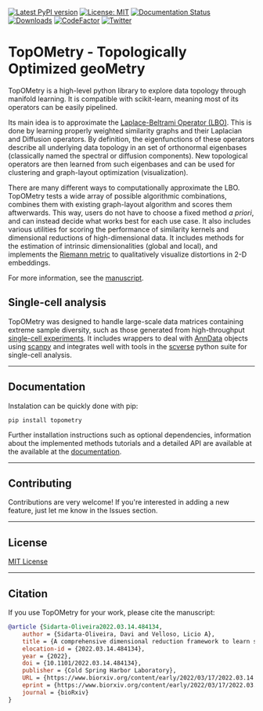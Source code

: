 
[![Latest PyPI version](https://img.shields.io/pypi/v/topometry.svg)](https://pypi.org/project/topometry/)
[![License: MIT](https://img.shields.io/badge/License-MIT-yellow.svg)](https://opensource.org/licenses/MIT)
[![Documentation Status](https://readthedocs.org/projects/topometry/badge/?version=latest)](https://topometry.readthedocs.io/en/latest/?badge=latest)
[![Downloads](https://static.pepy.tech/personalized-badge/topometry?period=total&units=international_system&left_color=grey&right_color=brightgreen&left_text=Downloads)](https://pepy.tech/project/topometry)
[![CodeFactor](https://www.codefactor.io/repository/github/davisidarta/topometry/badge)](https://www.codefactor.io/repository/github/davisidarta/topometry)
[![Twitter](https://img.shields.io/twitter/url/https/twitter.com/DaviSidarta.svg?style=social&label=Follow%20%40davisidarta)](https://twitter.com/davisidarta)

# TopOMetry - Topologically Optimized geoMetry


TopOMetry is a high-level python library to explore data topology through manifold learning. It is compatible with scikit-learn, meaning most of its operators can be easily pipelined.

Its main idea is to approximate the [Laplace-Beltrami Operator (LBO)](https://en.wikipedia.org/wiki/Laplace%E2%80%93Beltrami_operator). This is done by learning properly weighted similarity graphs and their Laplacian and Diffusion operators. By definition, the eigenfunctions of these operators describe all underlying data topology in an set of orthonormal eigenbases (classically named the spectral or diffusion components). New topological operators are then learned from such eigenbases and can be used for clustering and graph-layout optimization (visualization). 

There are many different ways to computationally approximate the LBO. TopOMetry tests a wide array of possible algorithmic combinations, combines them with existing graph-layout algorithm and scores them aftwerwards. This way, users do not have to choose a fixed method _a priori_, and can instead decide what works best for each use case. It also includes various utilities for scoring the performance of similarity kernels and dimensional reductions of high-dimensional data. It includes methods for the estimation of intrinsic dimensionalities (global and local), and implements the [Riemann metric]() to qualitatively visualize distortions in 2-D embeddings.

For more information, see the [manuscript](https://doi.org/10.1101/2022.03.14.484134).


## Single-cell analysis

TopOMetry was designed to handle large-scale data matrices containing extreme sample diversity, such as those generated from high-throughput [single-cell experiments](https://en.wikipedia.org/wiki/Single_cell_sequencing). It includes wrappers to deal with [AnnData](https://anndata.readthedocs.io/en/latest/index.html) objects using [scanpy](https://scanpy.readthedocs.io/en/stable/) and integrates well with tools in the [scverse](https://scverse.org/) python suite for single-cell analysis.

-------------------

## Documentation

Instalation can be quickly done with pip:

```
pip install topometry
```

Further installation instructions such as optional dependencies, information about the implemented methods tutorials and a detailed API are available at the available at the [documentation](https://topometry.readthedocs.io/en/latest/). 

-------------------

## Contributing

Contributions are very welcome! If you're interested in adding a new feature, just let me know in the Issues section.

-------------------

## License

[MIT License](https://github.com/davisidarta/topometry/blob/master/LICENSE)

-------------------

## Citation

If you use TopOMetry for your work, please cite the manuscript:

``` bibtex
@article {Sidarta-Oliveira2022.03.14.484134,
	author = {Sidarta-Oliveira, Davi and Velloso, Licio A},
	title = {A comprehensive dimensional reduction framework to learn single-cell phenotypic topology uncovers T cell diversity},
	elocation-id = {2022.03.14.484134},
	year = {2022},
	doi = {10.1101/2022.03.14.484134},
	publisher = {Cold Spring Harbor Laboratory},
	URL = {https://www.biorxiv.org/content/early/2022/03/17/2022.03.14.484134},
	eprint = {https://www.biorxiv.org/content/early/2022/03/17/2022.03.14.484134.full.pdf},
	journal = {bioRxiv}
}
```